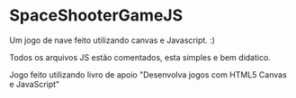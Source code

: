 # SpaceShooterGameJS

Um jogo de nave feito utilizando canvas e Javascript. :)

Todos os arquivos JS estão comentados, esta simples e bem didatico. 

Jogo feito utilizando livro de apoio "Desenvolva jogos com HTML5 Canvas e JavaScript"
